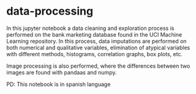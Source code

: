 # data-processing

In this jupyter notebook a data cleaning and exploration process is performed on the bank marketing database found in the UCI Machine Learning repository. In this process, data imputations are performed on both numerical and qualitative variables, elimination of atypical variables with different methods, histograms, correlation graphs, box plots, etc. 

Image processing is also performed, where the differences between two images are found with pandaas and numpy.

PD: This notebook is in spanish language
